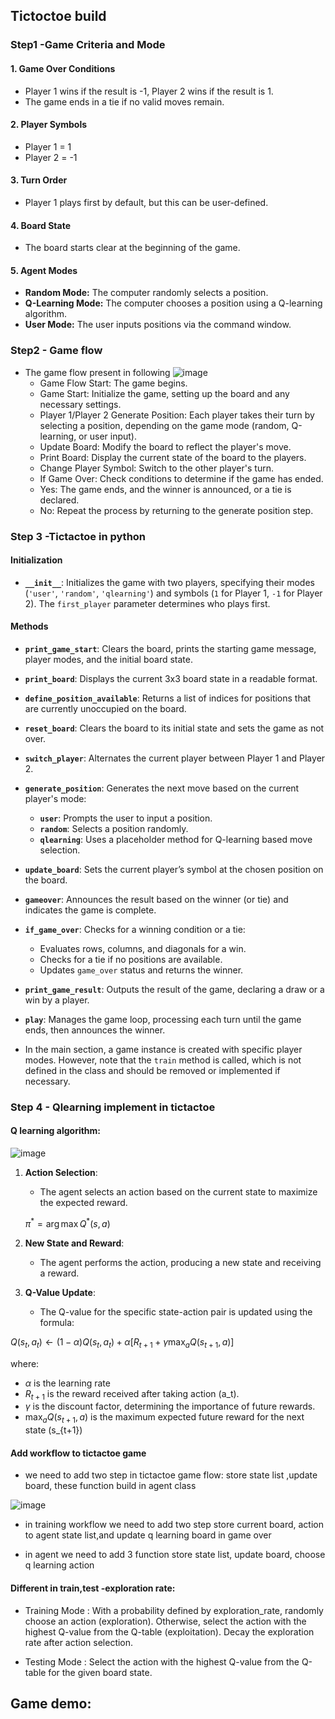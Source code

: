 ## Tictoctoe build

### Step1 -Game Criteria and Mode

#### 1. Game Over Conditions
- Player 1 wins if the result is -1, Player 2 wins if the result is 1.
- The game ends in a tie if no valid moves remain.

#### 2. Player Symbols
- Player 1 = 1
- Player 2 = -1

#### 3. Turn Order
- Player 1 plays first by default, but this can be user-defined.

#### 4. Board State
- The board starts clear at the beginning of the game.

#### 5. Agent Modes
- **Random Mode:** The computer randomly selects a position.
- **Q-Learning Mode:** The computer chooses a position using a Q-learning algorithm.
- **User Mode:** The user inputs positions via the command window.


### Step2 - Game flow

* The game flow present in following
![image](https://hackmd.io/_uploads/r1d7l2uYC.png)
    * Game Flow Start: The game begins.
    * Game Start: Initialize the game, setting up the board and any necessary settings.
    * Player 1/Player 2 Generate Position: Each player takes their turn by selecting a position, depending on the game mode (random, Q-learning, or user input).
    * Update Board: Modify the board to reflect the player's move.
    * Print Board: Display the current state of the board to the players.
    * Change Player Symbol: Switch to the other player's turn.
    * If Game Over: Check conditions to determine if the game has ended.
    * Yes: The game ends, and the winner is announced, or a tie is declared.
    * No: Repeat the process by returning to the generate position step.
    
    
### Step 3 -Tictactoe in python




#### Initialization

- **`__init__`**: Initializes the game with two players, specifying their modes (`'user'`, `'random'`, `'qlearning'`) and symbols (`1` for Player 1, `-1` for Player 2). The `first_player` parameter determines who plays first.

#### Methods

- **`print_game_start`**: Clears the board, prints the starting game message, player modes, and the initial board state.

- **`print_board`**: Displays the current 3x3 board state in a readable format.

- **`define_position_available`**: Returns a list of indices for positions that are currently unoccupied on the board.

- **`reset_board`**: Clears the board to its initial state and sets the game as not over.

- **`switch_player`**: Alternates the current player between Player 1 and Player 2.

- **`generate_position`**: Generates the next move based on the current player's mode:
  - **`user`**: Prompts the user to input a position.
  - **`random`**: Selects a position randomly.
  - **`qlearning`**: Uses a placeholder method for Q-learning based move selection.

- **`update_board`**: Sets the current player’s symbol at the chosen position on the board.

- **`gameover`**: Announces the result based on the winner (or tie) and indicates the game is complete.

- **`if_game_over`**: Checks for a winning condition or a tie:
  - Evaluates rows, columns, and diagonals for a win.
  - Checks for a tie if no positions are available.
  - Updates `game_over` status and returns the winner.

- **`print_game_result`**: Outputs the result of the game, declaring a draw or a win by a player.

- **`play`**: Manages the game loop, processing each turn until the game ends, then announces the winner.

- In the main section, a game instance is created with specific player modes. However, note that the `train` method is called, which is not defined in the class and should be removed or implemented if necessary.



### Step 4 - Qlearning implement in tictactoe

#### Q learning algorithm:

![image](https://github.com/user-attachments/assets/f2360d91-9060-40dc-aed6-378318ac1e1b)





1. **Action Selection**:
   - The agent selects an action based on the current state to maximize the expected reward.
   
   $\pi^* = \arg \max Q^*(s, a)$
2. **New State and Reward**:
   - The agent performs the action, producing a new state and receiving a reward.

3. **Q-Value Update**:
   - The Q-value for the specific state-action pair is updated using the formula:

$Q(s_t, a_t) \leftarrow (1 - \alpha)Q(s_t, a_t) + \alpha \left[ R_{t+1} + \gamma \max_a Q(s_{t+1}, a) \right]$

   where:
   - $\alpha$ is the learning rate
   - $R_{t+1}$ is the reward received after taking action \(a_t\).
   - $\gamma$ is the discount factor, determining the importance of future rewards.
   - $\max_a Q(s_{t+1}, a)$ is the maximum expected future reward for the next state \(s_{t+1}\)


#### Add workflow to tictactoe game

- we need to add two step in tictactoe game flow: store state list ,update board, these function build in agent class

![image](https://github.com/user-attachments/assets/a6bc9b50-ac18-4709-9578-4637fc2d61c2)

- in training workflow we need to add two step store current board, action to agent state list,and update q learning board in game over

- in agent we need to add 3 function store state list, update board, choose q learning action





#### Different in train,test -exploration rate: 

* Training Mode : With a probability defined by exploration_rate, randomly choose an action (exploration).
Otherwise, select the action with the highest Q-value from the Q-table (exploitation).
Decay the exploration rate after action selection.

* Testing Mode :
Select the action with the highest Q-value from the Q-table for the given board state.

## Game demo:







